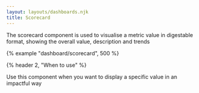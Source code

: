 ```yaml
---
layout: layouts/dashboards.njk
title: Scorecard
---
```


The scorecard component is used to visualise a metric value in digestable format, showing the overall value, description and trends

{% example "dashboard/scorecard", 500 %}

{% header 2, "When to use" %}

Use this component when you want to display a specific value in an impactful way 
